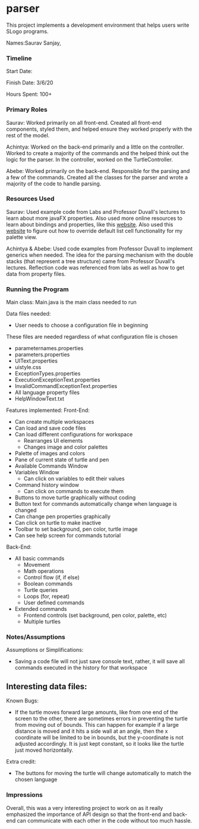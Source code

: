 parser
====

This project implements a development environment that helps users write SLogo programs.

Names:Saurav Sanjay,


### Timeline

Start Date: 

Finish Date: 3/6/20

Hours Spent: 100+

### Primary Roles
Saurav: Worked primarily on all front-end. Created all front-end components,
styled them, and helped ensure they worked properly with the rest of the model. 

Achintya: Worked on the back-end primarily and a little on the controller. Worked
to create a majority of the commands and the helped think out the logic for the
parser. In the controller, worked on the TurtleController. 

Abebe: Worked primarily on the back-end. Responsible for the parsing and a few
of the commands. Created all the classes for the parser and wrote a majority
of the code to handle parsing.

### Resources Used
Saurav: Used example code from Labs and Professor Duvall's lectures to learn about
more javaFX properties. Also used more online resources to learn about bindings and properties,
like this [website](https://www.dummies.com/programming/java/javafx-binding-properties).
Also used this [website](https://stackoverflow.com/questions/25570803/image-in-javafx-listview) to
figure out how to override default list cell functionality for my palette view. 

Achintya & Abebe: Used code examples from Professor Duvall to implement generics when
needed. The idea for the parsing mechanism with the double stacks (that represent
a tree structure) came from Professor Duvall's lectures. Reflection code was
referenced from labs as well as how to get data from property files. 

### Running the Program

Main class: Main.java is the main class needed to run

Data files needed: 
- User needs to choose a configuration file in beginning

These files are needed regardless of what configuration file is chosen
- parameternames.properties
- parameters.properties
- UIText.properties
- uistyle.css
- ExceptionTypes.properties
- ExecutionExceptionText.properties
- InvalidCommandExceptionText.properties
- All language property files
- HelpWindowText.txt

Features implemented:
Front-End:
- Can create multiple workspaces
- Can load and save code files
- Can load different configurations for workspace
    - Rearranges UI elements
    - Changes image and color palettes
- Palette of images and colors 
- Pane of current state of turtle and pen
- Available Commands Window
- Variables Window
    - Can click on variables to edit their values
- Command history window
    - Can click on commands to execute them
- Buttons to move turtle graphically without coding
- Button text for commands automatically change when language is changed
- Can change pen properties graphically
- Can click on turtle to make inactive
- Toolbar to set background, pen color, turtle image
- Can see help screen for commands tutorial

Back-End:
- All basic commands
    - Movement 
    - Math operations
    - Control flow (if, if else)
    - Boolean commands
    - Turtle queries
    - Loops (for, repeat)
    - User defined commands
- Extended commands
    - Frontend controls (set background, pen color, palette, etc)
    - Multiple turtles 

### Notes/Assumptions

Assumptions or Simplifications:
- Saving a code file will not just save console text, rather, it will save all commands
executed in the history for that workspace



Interesting data files:
- 

Known Bugs:
- If the turtle moves forward large amounts, like from one end of the screen to the other,
there are sometimes errors in preventing the turtle from moving out of bounds.
This can happen for example if a large distance is moved and it hits a side wall at an angle,
then the x coordinate will be limited to be in bounds, but the y-coordinate is not adjusted accordingly.
It is just kept constant, so it looks like the turtle just moved horizontally.



Extra credit:
- The buttons for moving the turtle will change automatically to match the chosen language


### Impressions
Overall, this was a very interesting project to work on as it really 
emphasized the importance of API design so that the front-end and back-end can 
communicate with each other in the code without too much hassle.


